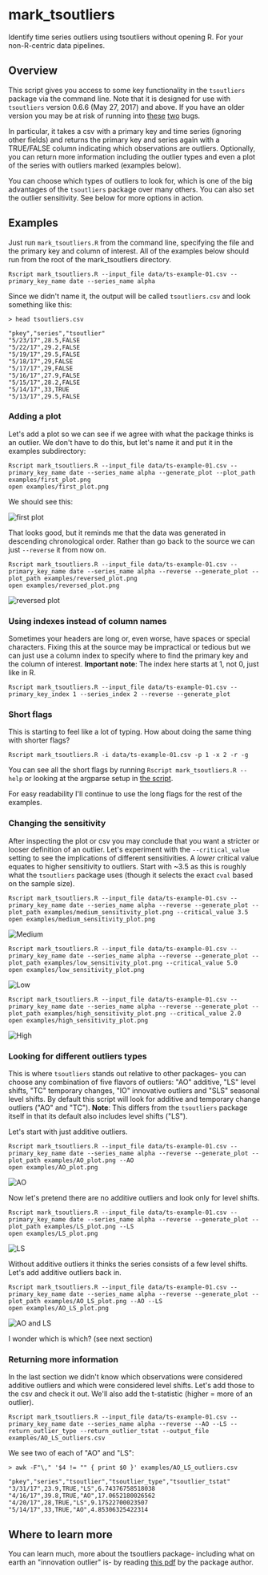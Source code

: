 # mark_tsoutliers
Identify time series outliers using tsoutliers without opening R. For your non-R-centric data pipelines.


## Overview

This script gives you access to some key functionality in the `tsoutliers` package via the command line. Note that it is designed for use with `tsoutliers` version 0.6.6 (May 27, 2017) and above. If you have an older version you may be at risk of running into [these](https://stats.stackexchange.com/questions/281921/na-causes-missed-outliers-with-tso-in-tsoutliers-package) [two](https://stackoverflow.com/questions/44191499/tso-function-in-tsoutliers-fails-with-message-about-xreg-colnames) bugs.

In particular, it takes a csv with a primary key and time series (ignoring other fields) and returns the primary key and series again with a TRUE/FALSE column indicating which observations are outliers. Optionally, you can return more information including the outlier types and even a plot of the series with outliers marked (examples below).

You can choose which types of outliers to look for, which is one of the big advantages of the `tsoutliers` package over many others. You can also set the outlier sensitivity. See below for more options in action.


## Examples

Just run `mark_tsoutliers.R` from the command line, specifying the file and the primary key and column of interest. All of the examples below should run from the root of the mark_tsoutliers directory.

```
Rscript mark_tsoutliers.R --input_file data/ts-example-01.csv --primary_key_name date --series_name alpha
```

Since we didn't name it, the output will be called `tsoutliers.csv` and look something like this:
```
> head tsoutliers.csv

"pkey","series","tsoutlier"
"5/23/17",28.5,FALSE
"5/22/17",29.2,FALSE
"5/19/17",29.5,FALSE
"5/18/17",29,FALSE
"5/17/17",29,FALSE
"5/16/17",27.9,FALSE
"5/15/17",28.2,FALSE
"5/14/17",33,TRUE
"5/13/17",29.5,FALSE
```

### Adding a plot

Let's add a plot so we can see if we agree with what the package thinks is an outlier. We don't have to do this, but let's name it and put it in the examples subdirectory:
```
Rscript mark_tsoutliers.R --input_file data/ts-example-01.csv --primary_key_name date --series_name alpha --generate_plot --plot_path examples/first_plot.png
open examples/first_plot.png
```

We should see this:

![first plot](https://github.com/ryninho/mark_tsoutliers/blob/master/examples/first_plot.png "First plot")

That looks good, but it reminds me that the data was generated in descending chronological order. Rather than go back to the source we can just `--reverse` it from now on.
```
Rscript mark_tsoutliers.R --input_file data/ts-example-01.csv --primary_key_name date --series_name alpha --reverse --generate_plot --plot_path examples/reversed_plot.png
open examples/reversed_plot.png
```
![reversed plot](https://github.com/ryninho/mark_tsoutliers/blob/master/examples/reversed_plot.png "Reversed series plot")

### Using indexes instead of column names

Sometimes your headers are long or, even worse, have spaces or special characters. Fixing this at the source may be impractical or tedious but we can just use a column index to specify where to find the primary key and the column of interest. **Important note**: The index here starts at 1, not 0, just like in R.
```
Rscript mark_tsoutliers.R --input_file data/ts-example-01.csv --primary_key_index 1 --series_index 2 --reverse --generate_plot
```

### Short flags

This is starting to feel like a lot of typing. How about doing the same thing with shorter flags?
```
Rscript mark_tsoutliers.R -i data/ts-example-01.csv -p 1 -x 2 -r -g
```

You can see all the short flags by running `Rscript mark_tsoutliers.R --help` or looking at the argparse setup in [the script](https://github.com/ryninho/mark_tsoutliers/blob/master/mark_tsoutliers.R).

For easy readability I'll continue to use the long flags for the rest of the examples.


### Changing the sensitivity

After inspecting the plot or csv you may conclude that you want a stricter or looser definition of an outlier. Let's experiment with the `--critical_value` setting to see the implications of different sensitivities. A *lower* critical value equates to higher sensitivity to outliers. Start with ~3.5 as this is roughly what the `tsoutliers` package uses (though it selects the exact `cval` based on the sample size).

```
Rscript mark_tsoutliers.R --input_file data/ts-example-01.csv --primary_key_name date --series_name alpha --reverse --generate_plot --plot_path examples/medium_sensitivity_plot.png --critical_value 3.5
open examples/medium_sensitivity_plot.png
```
![Medium](https://github.com/ryninho/mark_tsoutliers/blob/master/examples/medium_sensitivity_plot.png "Medium")

```
Rscript mark_tsoutliers.R --input_file data/ts-example-01.csv --primary_key_name date --series_name alpha --reverse --generate_plot --plot_path examples/low_sensitivity_plot.png --critical_value 5.0
open examples/low_sensitivity_plot.png
```
![Low](https://github.com/ryninho/mark_tsoutliers/blob/master/examples/low_sensitivity_plot.png "Low")

```
Rscript mark_tsoutliers.R --input_file data/ts-example-01.csv --primary_key_name date --series_name alpha --reverse --generate_plot --plot_path examples/high_sensitivity_plot.png --critical_value 2.0
open examples/high_sensitivity_plot.png
```
![High](https://github.com/ryninho/mark_tsoutliers/blob/master/examples/high_sensitivity_plot.png "High")

### Looking for different outliers types

This is where `tsoutliers` stands out relative to other packages- you can choose any combination of five flavors of outliers: "AO" additive, "LS" level shifts, "TC" temporary changes, "IO" innovative outliers and "SLS" seasonal level shifts. By default this script will look for additive and temporary change outliers ("AO" and "TC"). **Note**: This differs from the `tsoutliers` package itself in that its default also includes level shifts ("LS").

Let's start with just additive outliers.
```
Rscript mark_tsoutliers.R --input_file data/ts-example-01.csv --primary_key_name date --series_name alpha --reverse --generate_plot --plot_path examples/AO_plot.png --AO
open examples/AO_plot.png
```
![AO](https://github.com/ryninho/mark_tsoutliers/blob/master/examples/AO_plot.png "AO")

Now let's pretend there are no additive outliers and look only for level shifts.
```
Rscript mark_tsoutliers.R --input_file data/ts-example-01.csv --primary_key_name date --series_name alpha --reverse --generate_plot --plot_path examples/LS_plot.png --LS
open examples/LS_plot.png
```
![LS](https://github.com/ryninho/mark_tsoutliers/blob/master/examples/LS_plot.png "LS")

Without additive outliers it thinks the series consists of a few level shifts. Let's add additive outliers back in.
```
Rscript mark_tsoutliers.R --input_file data/ts-example-01.csv --primary_key_name date --series_name alpha --reverse --generate_plot --plot_path examples/AO_LS_plot.png --AO --LS
open examples/AO_LS_plot.png
```
![AO and LS](https://github.com/ryninho/mark_tsoutliers/blob/master/examples/AO_LS_plot.png "AO and LS")

I wonder which is which? (see next section)

### Returning more information

In the last section we didn't know which observations were considered additive outliers and which were considered level shifts. Let's add those to the csv and check it out. We'll also add the t-statistic (higher = more of an outlier).
```
Rscript mark_tsoutliers.R --input_file data/ts-example-01.csv --primary_key_name date --series_name alpha --reverse --AO --LS --return_outlier_type --return_outlier_tstat --output_file examples/AO_LS_outliers.csv
```
We see two of each of "AO" and "LS":
```
> awk -F"\," '$4 != "" { print $0 }' examples/AO_LS_outliers.csv

"pkey","series","tsoutlier","tsoutlier_type","tsoutlier_tstat"
"3/31/17",23.9,TRUE,"LS",6.74376758518038
"4/16/17",39.8,TRUE,"AO",17.0652180026562
"4/20/17",28,TRUE,"LS",9.17522700023507
"5/14/17",33,TRUE,"AO",4.85306325422314
```


## Where to learn more

You can learn much, more about the tsoutliers package- including what on earth an "innovation outlier" is- by reading [this pdf](https://jalobe.com/doc/tsoutliers.pdf) by the package author.
